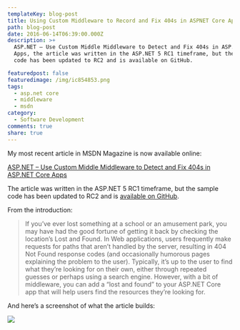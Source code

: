 ```yaml
---
templateKey: blog-post
title: Using Custom Middleware to Record and Fix 404s in ASPNET Core Apps
path: blog-post
date: 2016-06-14T06:39:00.000Z
description: >+
  ASP.NET – Use Custom Middle Middleware to Detect and Fix 404s in ASP.NET Core
  Apps, the article was written in the ASP.NET 5 RC1 timeframe, but the sample
  code has been updated to RC2 and is available on GitHub.

featuredpost: false
featuredimage: /img/ic854853.png
tags:
  - asp.net core
  - middleware
  - msdn
category:
  - Software Development
comments: true
share: true
---
```

My most recent article in MSDN Magazine is now available online:

[ASP.NET – Use Custom Middle Middleware to Detect and Fix 404s in ASP.NET Core Apps](https://msdn.microsoft.com/en-us/magazine/mt707525.aspx)

The article was written in the ASP.NET 5 RC1 timeframe, but the sample code has been updated to RC2 and is [available on GitHub](https://github.com/ardalis/NotFoundMiddlewareSample).

From the introduction:

> If you’ve ever lost something at a school or an amusement park, you may have had the good fortune of getting it back by checking the location’s Lost and Found. In Web applications, users frequently make requests for paths that aren’t handled by the server, resulting in 404 Not Found response codes (and occasionally humorous pages explaining the problem to the user). Typically, it’s up to the user to find what they’re looking for on their own, either through repeated guesses or perhaps using a search engine. However, with a bit of middleware, you can add a “lost and found” to your ASP.NET Core app that will help users find the resources they’re looking for.

And here’s a screenshot of what the article builds:

![](/img/ic853846.png)